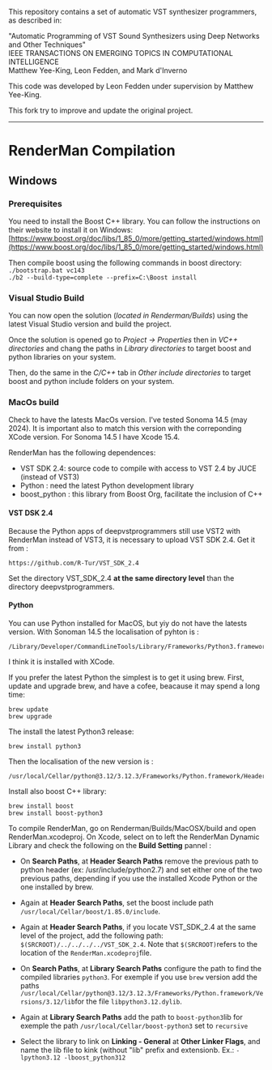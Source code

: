 This repository contains a set of automatic VST synthesizer programmers, as described in:

"Automatic Programming of VST Sound Synthesizers using Deep Networks and Other Techniques"  
IEEE TRANSACTIONS ON EMERGING TOPICS IN COMPUTATIONAL INTELLIGENCE  
Matthew Yee-King, Leon Fedden, and Mark d'Inverno

This code was developed by Leon Fedden under supervision by Matthew Yee-King.

This fork try to improve and update the original project.  

---  
# RenderMan Compilation
## Windows
### Prerequisites

You need to install the Boost C++ library. You can follow the instructions on their website to install it on Windows:  
[https://www.boost.org/doc/libs/1_85_0/more/getting_started/windows.html](https://www.boost.org/doc/libs/1_85_0/more/getting_started/windows.html)

Then compile boost using the following commands in boost directory:
```./bootstrap.bat vc143```  
```./b2 --build-type=complete --prefix=C:\Boost install```  

### Visual Studio Build
You can now open the solution (*located in Renderman/Builds*) using the latest Visual Studio version and build the project.  
  
Once the solution is opened go to *Project -> Properties* then in *VC++ directories* and chang the paths in *Library directories* to target boost and python libraries on your system.  
  
Then, do the same in the *C/C++* tab in *Other include directories* to target boost and python include folders on your system.

### MacOs build

Check to have the latests MacOs version. I've tested Sonoma 14.5 (may 2024).
It is important also to match this version with the correponding XCode version. 
For Sonoma 14.5 I have Xcode 15.4.

RenderMan has the following dependences:

- VST SDK 2.4: source code to compile with access to VST 2.4 by JUCE (instead of VST3)
- Python : need the latest Python development library
- boost_python : this library from Boost Org, facilitate the inclusion of C++ 

#### VST DSK 2.4
Because the Python apps of deepvstprogrammers still use VST2 with RenderMan instead of VST3, it is necessary to upload VST SDK 2.4.
Get it from : 

	https://github.com/R-Tur/VST_SDK_2.4

Set the directory VST_SDK_2.4 **at the same directory level** than the directory deepvstprogrammers.

#### Python

You can use Python installed for MacOS, but yiy do not have the latests version.
With Sonoman 14.5 the localisation of pyhton is :

	/Library/Developer/CommandLineTools/Library/Frameworks/Python3.framework/Versions/3.9/Headers

I think it is installed with XCode.

If you prefer the latest Python the simplest is to get it using brew.
First, update and upgrade brew, and have a cofee, beacause it may spend a long time:

	brew update
	brew upgrade

The install the latest Python3 release:

	brew install python3
	
Then the localisation of the new version is :

	/usr/local/Cellar/python@3.12/3.12.3/Frameworks/Python.framework/Headers

Install also boost C++ library:

 	brew install boost
	brew install boost-python3


To compile RenderMan, go on Renderman/Builds/MacOSX/build and open RenderMan.xcodeproj.
On Xcode, select on to left the RenderMan Dynamic Library and check the following on the **Build Setting** pannel :

- On **Search Paths**, at **Header Search Paths** remove the previous path to python header (ex: /usr/include/python2.7) and set either one of the two previous paths, depending if you use the installed Xcode Python or the one installed by brew.

- Again at **Header Search Paths**, set the boost include path ```/usr/local/Cellar/boost/1.85.0/include```.

- Again at **Header Search Paths**, if you locate VST_SDK_2.4 at the same level of the project, add the following path: ```$(SRCROOT)/../../../../VST_SDK_2.4```. Note that ```$(SRCROOT)```refers to the location of the ```RenderMan.xcodeproj```file.

- On **Search Paths**, at **Library Search Paths** configure the path to find the compiled libraries ```python3```. For exemple if you use ```brew``` version add the paths ```/usr/local/Cellar/python@3.12/3.12.3/Frameworks/Python.framework/Versions/3.12/lib```for the file ```libpython3.12.dylib```.

- Again at **Library Search Paths** add the path to ```boost-python3```lib for exemple the path ```/usr/local/Cellar/boost-python3``` set to ```recursive```

- Select the library to link on **Linking - General** at **Other Linker Flags**, and name the lib file to kink (without "lib" prefix and extensionb. Ex.: ```-lpython3.12 -lboost_python312```


